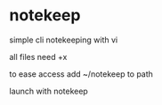 # notekeep
simple cli notekeeping with vi

all files need +x

to ease access add ~/notekeep to path

launch with notekeep
